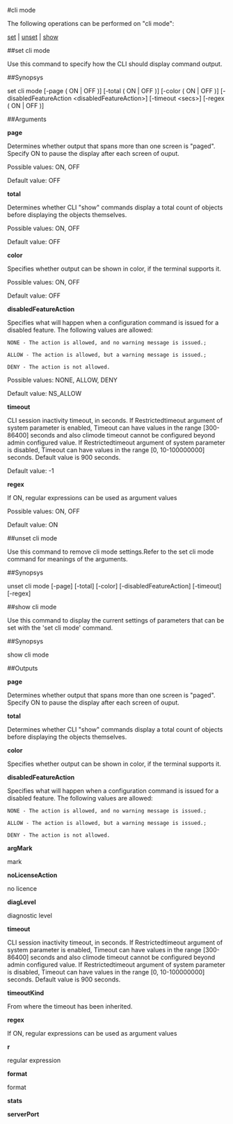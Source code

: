 #cli mode

The following operations can be performed on "cli mode":


[set](#set-cli-mode) | [unset](#unset-cli-mode) | [show](#show-cli-mode)

##set cli mode

Use this command to specify how the CLI should display command output.


##Synopsys

set cli mode [-page ( ON | OFF )] [-total ( ON | OFF )] [-color ( ON | OFF )] [-disabledFeatureAction &lt;disabledFeatureAction>] [-timeout &lt;secs>] [-regex ( ON | OFF )]


##Arguments

<b>page</b>
Determines whether output that spans more than one screen is "paged".  Specify ON to pause the display after each screen of ouput.
Possible values: ON, OFF
Default value: OFF

<b>total</b>
Determines whether CLI "show" commands display a total count of objects before displaying the objects themselves.
Possible values: ON, OFF
Default value: OFF

<b>color</b>
Specifies whether output can be shown in color, if the terminal supports it.
Possible values: ON, OFF
Default value: OFF

<b>disabledFeatureAction</b>
Specifies what will happen when a configuration command is issued for a disabled feature. The following values are allowed:
	NONE - The action is allowed, and no warning message is issued.;
	ALLOW - The action is allowed, but a warning message is issued.;
	DENY - The action is not allowed.
Possible values: NONE, ALLOW, DENY
Default value: NS_ALLOW

<b>timeout</b>
CLI session inactivity timeout, in seconds. If Restrictedtimeout argument of system parameter is enabled, Timeout can have values in the range [300-86400] seconds and also climode timeout cannot be configured beyond admin configured value. If Restrictedtimeout argument of system parameter is disabled, Timeout can have values in the range [0, 10-100000000] seconds. Default value is 900 seconds.
Default value: -1

<b>regex</b>
If ON, regular expressions can be used as argument values
Possible values: ON, OFF
Default value: ON



##unset cli mode

Use this command to remove cli mode settings.Refer to the set cli mode command for meanings of the arguments.


##Synopsys

unset cli mode [-page] [-total] [-color] [-disabledFeatureAction] [-timeout] [-regex]


##show cli mode

Use this command to display the current settings of parameters that can be set with the 'set cli mode' command.


##Synopsys

show cli mode


##Outputs

<b>page</b>
Determines whether output that spans more than one screen is "paged".  Specify ON to pause the display after each screen of ouput.

<b>total</b>
Determines whether CLI "show" commands display a total count of objects before displaying the objects themselves.

<b>color</b>
Specifies whether output can be shown in color, if the terminal supports it.

<b>disabledFeatureAction</b>
Specifies what will happen when a configuration command is issued for a disabled feature. The following values are allowed:
	NONE - The action is allowed, and no warning message is issued.;
	ALLOW - The action is allowed, but a warning message is issued.;
	DENY - The action is not allowed.

<b>argMark</b>
mark

<b>noLicenseAction</b>
no licence

<b>diagLevel</b>
diagnostic level

<b>timeout</b>
CLI session inactivity timeout, in seconds. If Restrictedtimeout argument of system parameter is enabled, Timeout can have values in the range [300-86400] seconds and also climode timeout cannot be configured beyond admin configured value. If Restrictedtimeout argument of system parameter is disabled, Timeout can have values in the range [0, 10-100000000] seconds. Default value is 900 seconds.

<b>timeoutKind</b>
From where the timeout has been inherited.

<b>regex</b>
If ON, regular expressions can be used as argument values

<b>r</b>
regular expression

<b>format</b>
format

<b>stats</b>

<b>serverPort</b>



